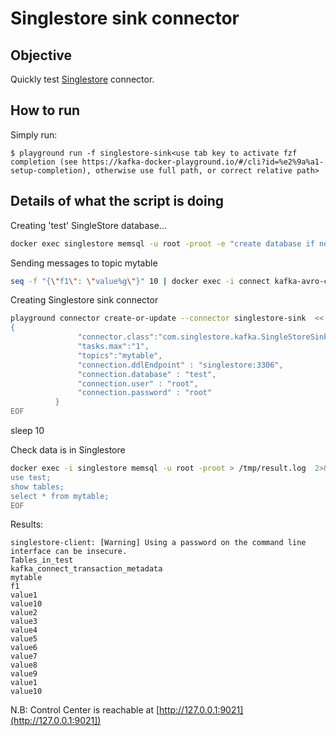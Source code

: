 # Singlestore sink connector

## Objective

Quickly test [Singlestore](https://github.com/memsql/singlestore-kafka-connector) connector.


## How to run

Simply run:

```
$ playground run -f singlestore-sink<use tab key to activate fzf completion (see https://kafka-docker-playground.io/#/cli?id=%e2%9a%a1-setup-completion), otherwise use full path, or correct relative path>
```

## Details of what the script is doing


Creating 'test' SingleStore database...

```bash
docker exec singlestore memsql -u root -proot -e "create database if not exists test;"
```

Sending messages to topic mytable

```bash
seq -f "{\"f1\": \"value%g\"}" 10 | docker exec -i connect kafka-avro-console-producer --broker-list broker:9092 --property schema.registry.url=http://schema-registry:8081 --topic mytable --property value.schema='{"type":"record","name":"myrecord","fields":[{"name":"f1","type":"string"}]}'
```

Creating Singlestore sink connector

```bash
playground connector create-or-update --connector singlestore-sink  << EOF
{
               "connector.class":"com.singlestore.kafka.SingleStoreSinkConnector",
               "tasks.max":"1",
               "topics":"mytable",
               "connection.ddlEndpoint" : "singlestore:3306",
               "connection.database" : "test",
               "connection.user" : "root",
               "connection.password" : "root"
          }
EOF
```

sleep 10

Check data is in Singlestore

```bash
docker exec -i singlestore memsql -u root -proot > /tmp/result.log  2>&1 <<-EOF
use test;
show tables;
select * from mytable;
EOF
```

Results:

```
singlestore-client: [Warning] Using a password on the command line interface can be insecure.
Tables_in_test
kafka_connect_transaction_metadata
mytable
f1
value1
value10
value2
value3
value4
value5
value6
value7
value8
value9
value1
value10
```

N.B: Control Center is reachable at [http://127.0.0.1:9021](http://127.0.0.1:9021])
